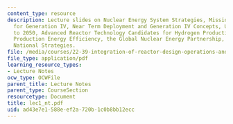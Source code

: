 ```yaml
---
content_type: resource
description: Lecture slides on Nuclear Energy System Strategies, Missions and Economics
  for Generation IV, Near Term Deployment and Generation IV Concepts, US Nuclear Strategy
  to 2050, Advanced Reactor Technology Candidates for Hydrogen Production, Hydrogen
  Production Energy Efficiency, the Global Nuclear Energy Partnership, and Current
  National Strategies.
file: /media/courses/22-39-integration-of-reactor-design-operations-and-safety-fall-2006/ad43e7e1588eef2a720b1c0b8bb12ecc_lec1_nt.pdf
file_type: application/pdf
learning_resource_types:
- Lecture Notes
ocw_type: OCWFile
parent_title: Lecture Notes
parent_type: CourseSection
resourcetype: Document
title: lec1_nt.pdf
uid: ad43e7e1-588e-ef2a-720b-1c0b8bb12ecc
---
```

